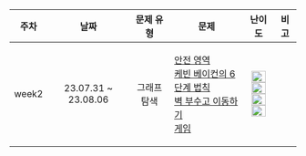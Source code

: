 | 주차 | 날짜 | 문제 유형 | 문제 | 난이도 | 비고 |
|:---:|:---:|:---:|:---:|:---:|:---:|
| week2 | 23.07.31 ~ 23.08.06 | 그래프 탐색 | <p align=left> [안전 영역](https://www.acmicpc.net/problem/2468) <br> [케빈 베이컨의 6단계 법칙](https://www.acmicpc.net/problem/1389) <br> [벽 부수고 이동하기](https://www.acmicpc.net/problem/2206) <br> [게임](https://www.acmicpc.net/problem/1103) <br> | <img height="20px" width="25px" src="https://static.solved.ac/tier_small/10.svg"/> <br> <img height="20px" width="25px" src="https://static.solved.ac/tier_small/10.svg"/> <br> <img height="20px" width="25px" src="https://static.solved.ac/tier_small/13.svg"/> <br> <img height="20px" width="25px" src="https://static.solved.ac/tier_small/14.svg"/> <br>| <br><br><br><br> |
